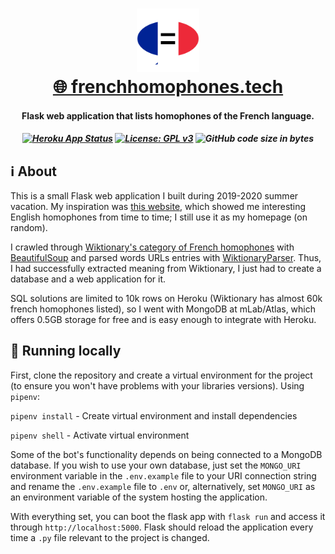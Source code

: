 <h1 align="center">
  	<a href="http://www.frenchhomophones.tech">
		<img src=".github/FrenchHomophonesIcon.png" width=20%">
		<br/>
	 	🌐 frenchhomophones.tech</a>
</h1>

<h4 align="center">
	Flask web application that lists homophones of the French language.
</h4>

<h5 align="center">

[![Heroku App Status](https://heroku-shields.herokuapp.com/frenchhomophones)](https://inmetbot.herokuapp.com) [![License: GPL v3](https://img.shields.io/badge/License-GPLv3-orange.svg)](https://www.gnu.org/licenses/gpl-3.0) ![GitHub code size in bytes](https://img.shields.io/github/repo-size/atilioa/frenchhomophones)

</h5>

## ℹ About

This is a small Flask web application I built during 2019-2020 summer vacation.
My inspiration was <a href="https://www.homophone.com/">this website</a>, which showed me interesting English homophones from time to time; I still use it as my homepage (on random).

I crawled through <a href ="https://en.wiktionary.org/w/index.php?title=Category:French_terms_with_homophones">Wiktionary's category of French homophones</a> with <a href="https://pypi.org/project/beautifulsoup4/">BeautifulSoup</a> and parsed words URLs entries with <a href="https://pypi.org/project/wiktionaryparser/">WiktionaryParser</a>. Thus, I had successfully extracted meaning from Wiktionary, I just had to create a database and a web application for it.

SQL solutions are limited to 10k rows on Heroku (Wiktionary has almost 60k french homophones listed), so I went with MongoDB at mLab/Atlas, which offers 0.5GB storage for free and is easy enough to integrate with Heroku.

## 🏡 Running locally

First, clone the repository and create a virtual environment for the project (to ensure you won't have problems with your libraries versions). Using `pipenv`:

`pipenv install` - Create virtual environment and install dependencies

`pipenv shell` - Activate virtual environment

Some of the bot's functionality depends on being connected to a MongoDB database. If you wish to use your own database, just set the `MONGO_URI` environment variable in the `.env.example` file to your URI connection string and rename the `.env.example` file to `.env` or, alternatively, set `MONGO_URI` as an environment variable of the system hosting the application.

With everything set, you can boot the flask app with `flask run` and access it through `http://localhost:5000`. Flask should reload the application every time a `.py` file relevant to the project is changed.
